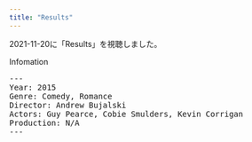 ```yaml
---
title: "Results"
---
```

2021-11-20に「Results」を視聴しました。

Infomation
<pre>
---
Year: 2015
Genre: Comedy, Romance
Director: Andrew Bujalski
Actors: Guy Pearce, Cobie Smulders, Kevin Corrigan
Production: N/A
---
</pre>
